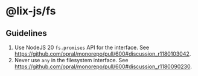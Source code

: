 # @lix-js/fs

## Guidelines

1. Use NodeJS 20 `fs.promises` API for the interface. See https://github.com/opral/monorepo/pull/600#discussion_r1180103042.
2. Never use `any` in the filesystem interface. See https://github.com/opral/monorepo/pull/600#discussion_r1180090230.
